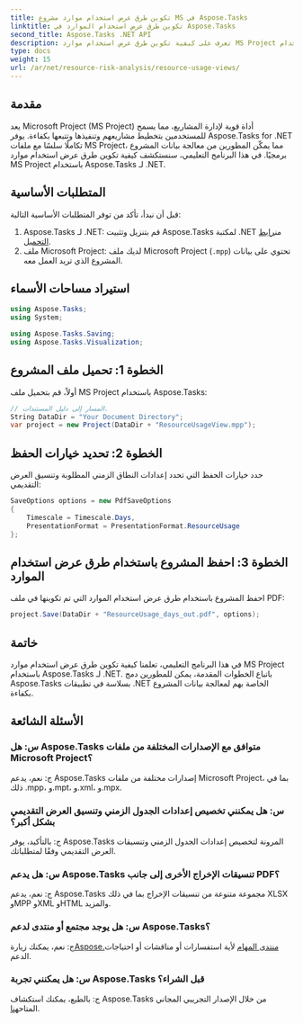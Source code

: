 ```yaml
---
title: تكوين طرق عرض استخدام موارد مشروع MS في Aspose.Tasks
linktitle: تكوين طرق عرض استخدام الموارد في Aspose.Tasks
second_title: Aspose.Tasks .NET API
description: تعرف على كيفية تكوين طرق عرض استخدام موارد MS Project باستخدام Aspose.Tasks لـ .NET. تم تضمين دليل خطوة بخطوة مع أمثلة التعليمات البرمجية.
type: docs
weight: 15
url: /ar/net/resource-risk-analysis/resource-usage-views/
---
```

## مقدمة
يعد Microsoft Project (MS Project) أداة قوية لإدارة المشاريع، مما يسمح للمستخدمين بتخطيط مشاريعهم وتنفيذها وتتبعها بكفاءة. يوفر Aspose.Tasks for .NET تكاملًا سلسًا مع ملفات MS Project، مما يمكّن المطورين من معالجة بيانات المشروع برمجيًا. في هذا البرنامج التعليمي، سنستكشف كيفية تكوين طرق عرض استخدام موارد MS Project باستخدام Aspose.Tasks لـ .NET.
## المتطلبات الأساسية
قبل أن نبدأ، تأكد من توفر المتطلبات الأساسية التالية:
1.  Aspose.Tasks لـ .NET: قم بتنزيل وتثبيت Aspose.Tasks لمكتبة .NET من[رابط التحميل](https://releases.aspose.com/tasks/net/).
2. ملف Microsoft Project: لديك ملف Microsoft Project (`.mpp`) تحتوي على بيانات المشروع الذي تريد العمل معه.

## استيراد مساحات الأسماء
```csharp
using Aspose.Tasks;
using System;

using Aspose.Tasks.Saving;
using Aspose.Tasks.Visualization;
```
## الخطوة 1: تحميل ملف المشروع
أولاً، قم بتحميل ملف MS Project باستخدام Aspose.Tasks:
```csharp
// المسار إلى دليل المستندات.
String DataDir = "Your Document Directory";
var project = new Project(DataDir + "ResourceUsageView.mpp");
```
## الخطوة 2: تحديد خيارات الحفظ
حدد خيارات الحفظ التي تحدد إعدادات النطاق الزمني المطلوبة وتنسيق العرض التقديمي:
```csharp
SaveOptions options = new PdfSaveOptions
{
    Timescale = Timescale.Days,
    PresentationFormat = PresentationFormat.ResourceUsage
};
```
## الخطوة 3: احفظ المشروع باستخدام طرق عرض استخدام الموارد
احفظ المشروع باستخدام طرق عرض استخدام الموارد التي تم تكوينها في ملف PDF:
```csharp
project.Save(DataDir + "ResourceUsage_days_out.pdf", options);
```

## خاتمة
في هذا البرنامج التعليمي، تعلمنا كيفية تكوين طرق عرض استخدام موارد MS Project باستخدام Aspose.Tasks لـ .NET. باتباع الخطوات المقدمة، يمكن للمطورين دمج Aspose.Tasks بسلاسة في تطبيقات .NET الخاصة بهم لمعالجة بيانات المشروع بكفاءة.

## الأسئلة الشائعة
### س: هل Aspose.Tasks متوافق مع الإصدارات المختلفة من ملفات Microsoft Project؟
ج: نعم، يدعم Aspose.Tasks إصدارات مختلفة من ملفات Microsoft Project، بما في ذلك .mpp، و.mpt، و.xml، و.mpx.
### س: هل يمكنني تخصيص إعدادات الجدول الزمني وتنسيق العرض التقديمي بشكل أكبر؟
ج: بالتأكيد، يوفر Aspose.Tasks المرونة لتخصيص إعدادات الجدول الزمني وتنسيقات العرض التقديمي وفقًا لمتطلباتك.
### س: هل يدعم Aspose.Tasks تنسيقات الإخراج الأخرى إلى جانب PDF؟
ج: نعم، يدعم Aspose.Tasks مجموعة متنوعة من تنسيقات الإخراج بما في ذلك XLSX وMPP وXML وHTML والمزيد.
### س: هل يوجد مجتمع أو منتدى لدعم Aspose.Tasks؟
 ج: نعم، يمكنك زيارة[Aspose.منتدى المهام](https://forum.aspose.com/c/tasks/15) لأية استفسارات أو مناقشات أو احتياجات الدعم.
### س: هل يمكنني تجربة Aspose.Tasks قبل الشراء؟
 ج: بالطبع، يمكنك استكشاف Aspose.Tasks من خلال الإصدار التجريبي المجاني المتاح[هنا](https://releases.aspose.com/).